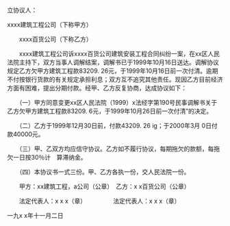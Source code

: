 
 


立协议人：


xxxx建筑工程公司（下称甲方）



 　　xxxx百货公司（下称乙方）




 　　xxxx建筑工程公司诉xxxx百货公司建筑安装工程合同纠纷一案，在xx区人民法院主持下，双方当事人调解结案，调解书已于1999年10月16日送达。调解协议规定乙方欠甲方建筑工程款83209. 26元，于1999年10月16日前一次付清。逾期不付按银行货款的有关规定承担利息；双方互不追究其他责任。现因乙方目前经济方面有困难，提出分期付款。经甲、乙方反复协商，达成协议如下：




 　　（一）甲方同意变更xx区人民法院（1999）x法经字第190号民事调解书关于乙方欠甲方建筑工程款83209. 6元，于1999年10月26日前一次付清”的决定。




 　　（二）乙方于1999年12月30日前，付款43209. 26 ig；于2000年3月 0日付款40000元。




 　　（三）甲、乙双方均应信守协议。乙方如不履行协议，每期拖欠的款额，每拖欠一日按30％计　算滞纳金。




 　　（四）本协议书一式三份。甲、乙方各执一份，交人民法院一份。




  




 　　甲方：xx建筑工程，a公司（公章）　乙方：x x百货公司（公章）




  




 　　法定代表人：x x x（章）　　　　　法定代表人：x x x（章）




  




 一九x x年十一月二日

